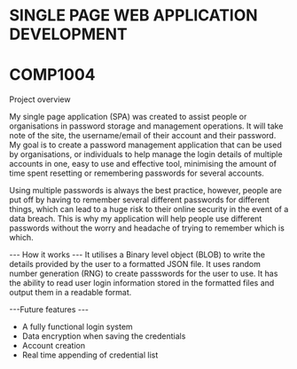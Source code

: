 # SINGLE PAGE WEB APPLICATION DEVELOPMENT

# COMP1004

Project overview

My single page application (SPA) was created to assist people or organisations in password storage and management operations. It will take note of the site, the username/email of their account and their password. My goal is to create a password management application that can be used by organisations, or individuals to help manage the login details of multiple accounts in one, easy to use and effective tool, minimising the amount of time spent resetting or remembering passwords for several accounts.

Using multiple passwords is always the best practice, however, people are put off by having to remember several different passwords for different things, which can lead to a huge risk to their online security in the event of a data breach. This is why my application will help people use different passwords without the worry and headache of trying to remember which is which. 


--- How it works ---
It utilises a Binary level object (BLOB) to write the details provided by the user to a formatted JSON file.
It uses random number generation (RNG) to create passswords for the user to use.
It has the ability to read user login information stored in the formatted files and output them in a readable format.

---Future features ---
+ A fully functional login system
+ Data encryption when saving the credentials
+ Account creation
+ Real time appending of credential list
